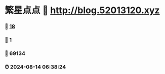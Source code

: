 # 繁星点点 :link: http://blog.52013120.xyz 
### :page_facing_up: [18](http://blog.52013120.xyz/tag.html) 
### :speech_balloon: 1 
### :hibiscus: 69134 
### :alarm_clock: 2024-08-14 06:38:24 
